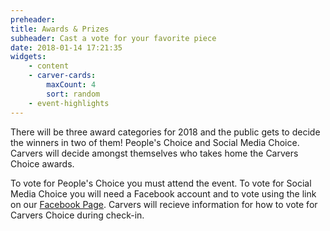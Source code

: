 ```yaml
---
preheader: 
title: Awards & Prizes
subheader: Cast a vote for your favorite piece
date: 2018-01-14 17:21:35
widgets:
    - content
    - carver-cards:
        maxCount: 4
        sort: random
    - event-highlights
---
```


There will be three award categories for 2018 and the public gets to decide the winners in two of them! People's Choice and Social Media Choice. Carvers will decide amongst themselves who takes home the Carvers Choice awards.

To vote for People's Choice you must attend the event.
To vote for Social Media Choice you will need a Facebook account and to vote using the link on our [Facebook Page](https://www.fb.com/chainsawRendezvous "Chainsaw Carvers Rendezvous Facebook Page").
Carvers will recieve information for how to vote for Carvers Choice during check-in.